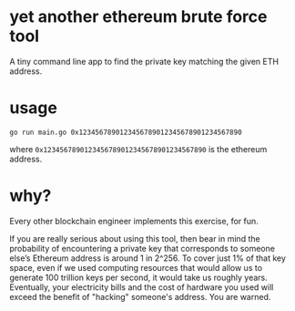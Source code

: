 # yet another ethereum brute force tool

A tiny command line app to find the private key matching the given ETH address.

# usage

`go run main.go 0x1234567890123456789012345678901234567890`

where `0x1234567890123456789012345678901234567890` is the ethereum address.

# why?

Every other blockchain engineer implements this exercise, for fun.

If you are really serious about using this tool, then bear in mind the probability of encountering a private key 
that corresponds to someone else’s Ethereum address is around 1 in 2^256. To cover just 1% of that key space, 
even if we used computing resources that would allow us to generate 100 trillion keys per second, it would take us roughly years.
Eventually, your electricity bills and the cost of hardware you used will exceed the benefit of "hacking" someone's address.
You are warned.
